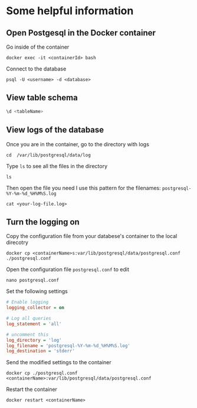 # Some helpful information
## Open Postgesql in the Docker container
Go inside of the container
```console
docker exec -it <containerId> bash
```
Connect to the database
```console
psql -U <username> -d <database>
```
## View table schema
```sql
\d <tableName>
```
## View logs of the database
Once you are in the container, go to the directory with logs
```console
cd  /var/lib/postgresql/data/log
```
Type ```ls``` to see all the files in the directory
```console
ls
```
Then open the file you need
I use this pattern for the filenames: ```postgresql-%Y-%m-%d_%H%M%S.log```
```console
cat <your-log-file.log>
```
## Turn the logging on
Copy the configuration file from your databese's container to the local direcotry
```console
docker cp <containerName>s:var/lib/postgresql/data/postgresql.conf ./postgresql.conf
```
Open the configuration file ```postgresql.conf``` to edit
```console
nano postgresql.conf
```
Set the following settings
```ini
# Enable logging
logging_collector = on

# Log all queries
log_statement = 'all'

# uncomment this
log_directory = 'log'
log_filename = 'postgresql-%Y-%m-%d_%H%M%S.log'
log_destination = 'stderr'
```
Send the modified settings to the container
```console
docker cp ./postgresql.conf <containerName>:var/lib/postgresql/data/postgresql.conf
```
Restart the container
```console
docker restart <containerName>
```
